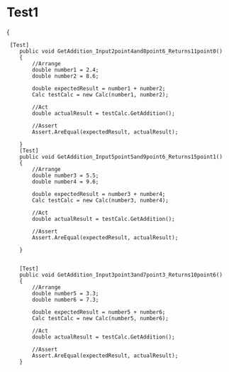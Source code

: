 # Test1
 {
     
     [Test]
        public void GetAddition_Input2point4and8point6_Returns11point0()
        {
            //Arrange
            double number1 = 2.4;
            double number2 = 8.6;

            double expectedResult = number1 + number2;
            Calc testCalc = new Calc(number1, number2);

            //Act
            double actualResult = testCalc.GetAddition();

            //Assert
            Assert.AreEqual(expectedResult, actualResult);

        }
        [Test]
        public void GetAddition_Input5point5and9point6_Returns15point1()
        {
            //Arrange
            double number3 = 5.5;
            double number4 = 9.6;

            double expectedResult = number3 + number4;
            Calc testCalc = new Calc(number3, number4);

            //Act
            double actualResult = testCalc.GetAddition();

            //Assert
            Assert.AreEqual(expectedResult, actualResult);

        }


        [Test]
        public void GetAddition_Input3point3and7point3_Returns10point6()
        {
            //Arrange
            double number5 = 3.3;
            double number6 = 7.3;

            double expectedResult = number5 + number6;
            Calc testCalc = new Calc(number5, number6);

            //Act
            double actualResult = testCalc.GetAddition();

            //Assert
            Assert.AreEqual(expectedResult, actualResult);
        }
